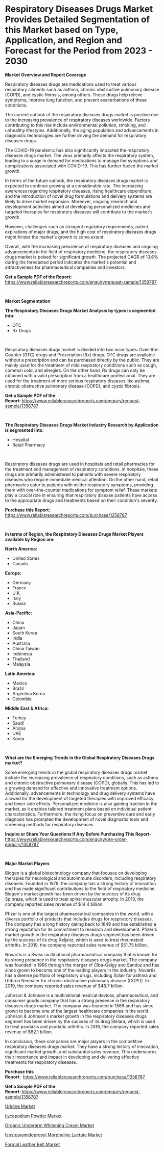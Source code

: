 <p><h1>Respiratory Diseases Drugs Market Provides Detailed Segmentation of this Market based on Type, Application, and Region and Forecast for the Period from 2023 - 2030</h1></p><p><strong>Market Overview and Report Coverage</strong></p>
<p><p>Respiratory diseases drugs are medications used to treat various respiratory ailments such as asthma, chronic obstructive pulmonary disease (COPD), and cystic fibrosis, among others. These drugs help relieve symptoms, improve lung function, and prevent exacerbations of these conditions.</p><p>The current outlook of the respiratory diseases drugs market is positive due to the increasing prevalence of respiratory diseases worldwide. Factors contributing to this rise include environmental pollution, smoking, and unhealthy lifestyles. Additionally, the aging population and advancements in diagnostic technologies are further driving the demand for respiratory diseases drugs.</p><p>The COVID-19 pandemic has also significantly impacted the respiratory diseases drugs market. The virus primarily affects the respiratory system, leading to a surge in demand for medications to manage the symptoms and complications associated with COVID-19. This has further fueled the market growth.</p><p>In terms of the future outlook, the respiratory diseases drugs market is expected to continue growing at a considerable rate. The increasing awareness regarding respiratory diseases, rising healthcare expenditure, and the introduction of novel drug formulations and delivery systems are likely to drive market expansion. Moreover, ongoing research and development activities aimed at developing personalized medicines and targeted therapies for respiratory diseases will contribute to the market's growth.</p><p>However, challenges such as stringent regulatory requirements, patent expirations of major drugs, and the high cost of respiratory diseases drugs might hinder the market's growth to some extent.</p><p>Overall, with the increasing prevalence of respiratory diseases and ongoing advancements in the field of respiratory medicine, the respiratory diseases drugs market is poised for significant growth. The projected CAGR of 13.6% during the forecasted period indicates the market's potential and attractiveness for pharmaceutical companies and investors.</p></p>
<p><strong>Get a Sample PDF of the Report:</strong> <a href="https://www.reliableresearchreports.com/enquiry/request-sample/1358787">https://www.reliableresearchreports.com/enquiry/request-sample/1358787</a></p>
<p>&nbsp;</p>
<p><strong>Market Segmentation</strong></p>
<p><strong>The Respiratory Diseases Drugs Market Analysis by types is segmented into:</strong></p>
<p><ul><li>OTC</li><li>Rx Drugs</li></ul></p>
<p>&nbsp;</p>
<p><p>Respiratory diseases drugs market is divided into two main types: Over-the-Counter (OTC) drugs and Prescription (Rx) drugs. OTC drugs are available without a prescription and can be purchased directly by the public. They are mainly used for the treatment of mild respiratory conditions such as cough, common cold, and allergies. On the other hand, Rx drugs can only be obtained with a valid prescription from a healthcare professional. They are used for the treatment of more serious respiratory diseases like asthma, chronic obstructive pulmonary disease (COPD), and cystic fibrosis.</p></p>
<p><strong>Get a Sample PDF of the Report:</strong>&nbsp;<a href="https://www.reliableresearchreports.com/enquiry/request-sample/1358787">https://www.reliableresearchreports.com/enquiry/request-sample/1358787</a></p>
<p>&nbsp;</p>
<p><strong>The Respiratory Diseases Drugs Market Industry Research by Application is segmented into:</strong></p>
<p><ul><li>Hospital</li><li>Retail Pharmacy</li></ul></p>
<p>&nbsp;</p>
<p><p>Respiratory diseases drugs are used in hospitals and retail pharmacies for the treatment and management of respiratory conditions. In hospitals, these drugs are primarily administered to patients with severe respiratory diseases who require immediate medical attention. On the other hand, retail pharmacies cater to patients with milder respiratory symptoms, providing them with over-the-counter medications for symptom relief. These markets play a crucial role in ensuring that respiratory disease patients have access to the appropriate drugs and treatments based on their condition's severity.</p></p>
<p><strong>Purchase this Report:</strong>&nbsp; <a href="https://www.reliableresearchreports.com/purchase/1358787">https://www.reliableresearchreports.com/purchase/1358787</a></p>
<p>&nbsp;</p>
<p><strong>In terms of Region, the Respiratory Diseases Drugs Market Players available by Region are:</strong></p>
<p>
    <p> <strong> North America: </strong>
        <ul>
            <li>United States</li>
            <li>Canada</li>
        </ul>
        </p> 
    <p> <strong> Europe: </strong>
        <ul>
            <li>Germany</li>
            <li>France</li>
            <li>U.K.</li>
            <li>Italy</li>
            <li>Russia</li>
        </ul>
        </p> 
    <p> <strong> Asia-Pacific: </strong>
        <ul>
            <li>China</li>
            <li>Japan</li>
            <li>South Korea</li>
            <li>India</li>
            <li>Australia</li>
            <li>China Taiwan</li>
            <li>Indonesia</li>
            <li>Thailand</li>
            <li>Malaysia</li>
        </ul>
        </p> 
    <p> <strong> Latin America: </strong>
        <ul>
            <li>Mexico</li>
            <li>Brazil</li>
            <li>Argentina Korea</li>
            <li>Colombia</li>
        </ul>
        </p> 
    <p> <strong> Middle East & Africa: </strong>
        <ul>
            <li>Turkey</li>
            <li>Saudi</li>
            <li>Arabia</li>
            <li>UAE</li>
            <li>Korea</li>
        </ul>
    </p>
    </p>
<p>&nbsp;</p>
<p><strong>What are the Emerging Trends in the Global Respiratory Diseases Drugs market?</strong></p>
<p><p>Some emerging trends in the global respiratory diseases drugs market include the increasing prevalence of respiratory conditions, such as asthma and chronic obstructive pulmonary disease (COPD), globally. This has led to a growing demand for effective and innovative treatment options. Additionally, advancements in technology and drug delivery systems have allowed for the development of targeted therapies with improved efficacy and fewer side effects. Personalized medicine is also gaining traction in the market, as it enables tailored treatment plans based on individual patient characteristics. Furthermore, the rising focus on preventive care and early diagnosis has prompted the development of novel diagnostic tools and screening methods for respiratory diseases.</p></p>
<p><strong>Inquire or Share Your Questions If Any Before Purchasing This Report</strong>- <a href="https://www.reliableresearchreports.com/enquiry/pre-order-enquiry/1358787">https://www.reliableresearchreports.com/enquiry/pre-order-enquiry/1358787</a></p>
<p>&nbsp;</p>
<p><strong>Major Market Players</strong></p>
<p><p>Biogen is a global biotechnology company that focuses on developing therapies for neurological and autoimmune disorders, including respiratory diseases. Founded in 1978, the company has a strong history of innovation and has made significant contributions to the field of respiratory medicine. Biogen's market growth has been driven by the success of its drug Spinraza, which is used to treat spinal muscular atrophy. In 2019, the company reported sales revenue of $14.4 billion.</p><p>Pfizer is one of the largest pharmaceutical companies in the world, with a diverse portfolio of products that includes drugs for respiratory diseases. The company has a long history dating back to 1849 and has established a strong reputation for its commitment to research and development. Pfizer's market growth in the respiratory diseases drugs segment has been driven by the success of its drug Xeljanz, which is used to treat rheumatoid arthritis. In 2019, the company reported sales revenue of $51.75 billion.</p><p>Novartis is a Swiss multinational pharmaceutical company that is known for its strong presence in the respiratory diseases drugs market. The company was founded in 1996 through the merger of Ciba-Geigy and Sandoz and has since grown to become one of the leading players in the industry. Novartis has a diverse portfolio of respiratory drugs, including Xolair for asthma and Utibron Neohaler for chronic obstructive pulmonary disease (COPD). In 2019, the company reported sales revenue of $48.7 billion.</p><p>Johnson & Johnson is a multinational medical devices, pharmaceutical, and consumer goods company that has a strong presence in the respiratory diseases drugs market. The company was founded in 1886 and has since grown to become one of the largest healthcare companies in the world. Johnson & Johnson's market growth in the respiratory diseases drugs segment has been driven by the success of its drug Stelara, which is used to treat psoriasis and psoriatic arthritis. In 2019, the company reported sales revenue of $82.1 billion.</p><p>In conclusion, these companies are major players in the competitive respiratory diseases drugs market. They have a strong history of innovation, significant market growth, and substantial sales revenue. This underscores their importance and impact in developing and delivering effective treatments for respiratory diseases.</p></p>
<p><strong>Purchase this Report:</strong>&nbsp;&nbsp;<a href="https://www.reliableresearchreports.com/purchase/1358787">https://www.reliableresearchreports.com/purchase/1358787</a></p>
<p></p>
<p><strong>Get a Sample PDF of the Report:</strong>&nbsp;<a href="https://www.reliableresearchreports.com/enquiry/request-sample/1358787">https://www.reliableresearchreports.com/enquiry/request-sample/1358787</a></p>
<p><p><a href="https://medium.com/@lilakautzer2023/uridine-market-size-growth-forecast-2023-2030-1a89b624258e">Uridine Market</a></p><p><a href="https://www.linkedin.com/pulse/lycopodium-powder-market-challenges-opportunities-growth-wmhbe/">Lycopodium Powder Market</a></p><p><a href="https://www.linkedin.com/pulse/organic-underarm-whitening-cream-market-size-share-global-2apce/">Organic Underarm Whitening Cream Market</a></p><p><a href="https://medium.com/@keenanmarks2023/isostearamidopropyl-morpholine-lactate-market-size-growth-forecast-2023-2030-61e55ca3f0a8">Isostearamidopropyl Morpholine Lactate Market</a></p><p><a href="https://www.linkedin.com/pulse/formal-leather-belt-market-insights-players-forecast-till-g1v5e/">Formal Leather Belt Market</a></p></p>